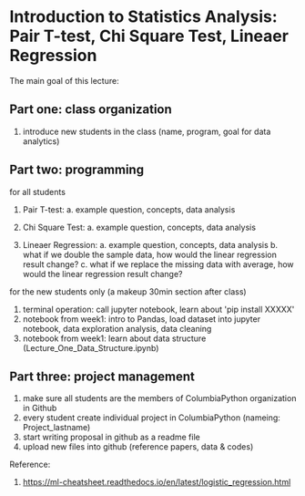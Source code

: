 # Introduction to Statistics Analysis: Pair T-test, Chi Square Test, Lineaer Regression
The main goal of this lecture:

## Part one: class organization
1. introduce new students in the class (name, program, goal for data analytics)

## Part two: programming

for all students

1. Pair T-test: 
a. example question, concepts, data analysis

2. Chi Square Test: 
a. example question, concepts, data analysis

3. Lineaer Regression: 
a. example question, concepts, data analysis
b. what if we double the sample data, how would the linear regression result change?
c. what if we replace the missing data with average, how would the linear regression result change?

for the new students only (a makeup 30min section after class)
1. terminal operation: call jupyter notebook, learn about 'pip install XXXXX'
2. notebook from week1: intro to Pandas, load dataset into jupyter notebook, data exploration analysis, data cleaning
3. notebook from week1: learn about data structure (Lecture_One_Data_Structure.ipynb)

## Part three: project management
1. make sure all students are the members of ColumbiaPython organization in Github
2. every student create individual project in ColumbiaPython (nameing: Project_lastname)
3. start writing proposal in github as a readme file
4. upload new files into github (reference papers, data & codes)

Reference: 
1. https://ml-cheatsheet.readthedocs.io/en/latest/logistic_regression.html
